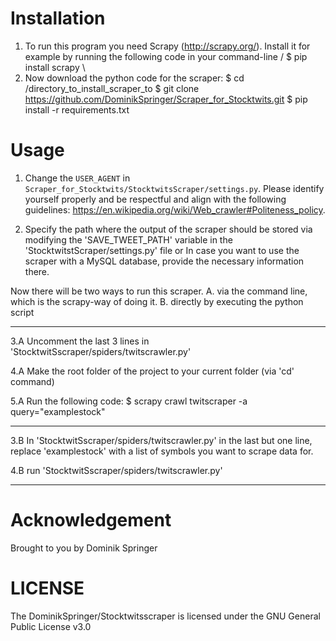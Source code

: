 # Installation 
1.  To run this program you need Scrapy (http://scrapy.org/). 
    Install it for example by running the following code in your command-line /
    $ pip install scrapy \
2.  Now download the python code for the scraper:
    $ cd /directory_to_install_scraper_to
    $ git clone https://github.com/DominikSpringer/Scraper_for_Stocktwits.git
    $ pip install -r requirements.txt 

# Usage #

1.  Change the `USER_AGENT` in `Scraper_for_Stocktwits/StocktwitsScraper/settings.py`. Please identify 
    yourself properly and be respectful and align with the following guidelines:
    https://en.wikipedia.org/wiki/Web_crawler#Politeness_policy.
	
2.  Specify the path where the output of the scraper should be stored via modifying
    the 'SAVE_TWEET_PATH' variable in the 'StocktwitstScraper/settings.py' file
    or
    In case you want to use the scraper with a MySQL database, provide the necessary information there.
    
Now there will be two ways to run this scraper. 
	A. via the command line, which is the scrapy-way of doing it.
	B. directly by executing the python script
	
---------------------------------------------------------------------------------------------------------------------------------    
3.A  Uncomment the last 3 lines in 'StocktwitSscraper/spiders/twitscrawler.py'

4.A  Make the root folder of the project to your current folder (via 'cd' command)

5.A  Run the following code:
    $ scrapy crawl twitscraper -a query="examplestock"
    
---------------------------------------------------------------------------------------------------------------------------------    
3.B In 'StocktwitSscraper/spiders/twitscrawler.py' in the last but one line, replace 'examplestock' with a list of symbols you 	    	want to scrape data for.

4.B run 'StocktwitSscraper/spiders/twitscrawler.py' 

---------------------------------------------------------------------------------------------------------------------------------    


# Acknowledgement #
Brought to you by Dominik Springer

# LICENSE
The DominikSpringer/Stocktwitsscraper is licensed under the GNU General Public License v3.0
